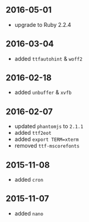 ## 2016-05-01

* upgrade to Ruby 2.2.4

## 2016-03-04

* added `ttfautohint` & `woff2`

## 2016-02-18

* added `unbuffer` & `xvfb`

## 2016-02-07

* updated `phantomjs` to `2.1.1`
* added `ttf2eot`
* added `export TERM=xterm`
* removed `ttf-mscorefonts`

## 2015-11-08

* added `cron`

## 2015-11-07

* added `nano`
